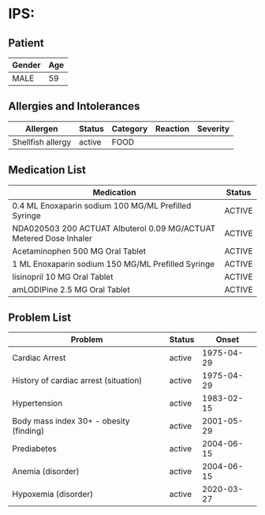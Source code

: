 # IPS:

## Patient

|Gender|Age|
|---|---|
|MALE|59|

## Allergies and Intolerances

|Allergen|Status|Category|Reaction|Severity|
|---|---|---|---|---|
|Shellfish allergy|active|FOOD|||

## Medication List

|Medication|Status|
|---|---|
|0.4 ML Enoxaparin sodium 100 MG/ML Prefilled Syringe|ACTIVE|
|NDA020503 200 ACTUAT Albuterol 0.09 MG/ACTUAT Metered Dose Inhaler|ACTIVE|
|Acetaminophen 500 MG Oral Tablet|ACTIVE|
|1 ML Enoxaparin sodium 150 MG/ML Prefilled Syringe|ACTIVE|
|lisinopril 10 MG Oral Tablet|ACTIVE|
|amLODIPine 2.5 MG Oral Tablet|ACTIVE|

## Problem List

|Problem|Status|Onset|
|---|---|---|
|Cardiac Arrest|active|1975-04-29|
|History of cardiac arrest (situation)|active|1975-04-29|
|Hypertension|active|1983-02-15|
|Body mass index 30+ - obesity (finding)|active|2001-05-29|
|Prediabetes|active|2004-06-15|
|Anemia (disorder)|active|2004-06-15|
|Hypoxemia (disorder)|active|2020-03-27|
